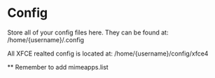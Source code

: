 # Config

Store all of your config files here. They can be found at:
    /home/{username}/.config

All XFCE realted config is located at:
    /home/{username}/config/xfce4

** Remember to add mimeapps.list